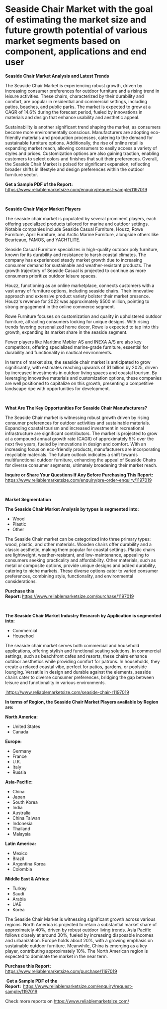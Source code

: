 <p><h1>Seaside Chair Market with the goal of estimating the market size and future growth potential of various market segments based on component, applications and end user</h1></p><p><strong>Seaside Chair Market Analysis and Latest Trends</strong></p>
<p><p>The Seaside Chair Market is experiencing robust growth, driven by increasing consumer preferences for outdoor furniture and a rising trend in leisure activities. These chairs, characterized by their durability and comfort, are popular in residential and commercial settings, including patios, beaches, and public parks. The market is expected to grow at a CAGR of 14.6% during the forecast period, fueled by innovations in materials and design that enhance usability and aesthetic appeal.</p><p>Sustainability is another significant trend shaping the market, as consumers become more environmentally conscious. Manufacturers are adopting eco-friendly materials and production processes, catering to the demand for sustainable furniture options. Additionally, the rise of online retail is expanding market reach, allowing consumers to easily access a variety of styles and prices. Customization options are also gaining traction, enabling customers to select colors and finishes that suit their preferences. Overall, the Seaside Chair Market is poised for significant expansion, reflecting broader shifts in lifestyle and design preferences within the outdoor furniture sector.</p></p>
<p><strong>Get a Sample PDF of the Report:&nbsp;</strong> <a href="https://www.reliablemarketsize.com/enquiry/request-sample/1197019?utm_campaign=3101&utm_medium=2&utm_source=Github&utm_content=ia&utm_term=04042025&utm_id=seaside-chair">https://www.reliablemarketsize.com/enquiry/request-sample/1197019</a></p>
<p>&nbsp;</p>
<p><strong>Seaside Chair Major Market Players</strong></p>
<p><p>The seaside chair market is populated by several prominent players, each offering specialized products tailored for marine and outdoor settings. Notable companies include Seaside Casual Furniture, Houzz, Rowe Furniture, April Furniture, and Arctic Marine Furniture, alongside others like Beurteaux, FAMOS, and YACHTLITE.</p><p>Seaside Casual Furniture specializes in high-quality outdoor poly furniture, known for its durability and resistance to harsh coastal climates. The company has experienced steady market growth due to increasing consumer demand for sustainable and weather-resistant products. The growth trajectory of Seaside Casual is projected to continue as more consumers prioritize outdoor leisure spaces.</p><p>Houzz, functioning as an online marketplace, connects customers with a vast array of furniture options, including seaside chairs. Their innovative approach and extensive product variety bolster their market presence. Houzz's revenue for 2022 was approximately $500 million, pointing to strong engagement in the online commerce segment.</p><p>Rowe Furniture focuses on customization and quality in upholstered outdoor furniture, attracting consumers looking for unique designs. With rising trends favoring personalized home decor, Rowe is expected to tap into this growth, expanding its market share in the seaside segment.</p><p>Fewer players like Maritime Møbler AS and INEXA A/S are also key competitors, offering specialized marine-grade furniture, essential for durability and functionality in nautical environments.</p><p>In terms of market size, the seaside chair market is anticipated to grow significantly, with estimates reaching upwards of $1 billion by 2025, driven by increased investments in outdoor living spaces and coastal tourism. By leveraging innovative materials and customization options, these companies are well positioned to capitalize on this growth, presenting a competitive landscape ripe with opportunities for development.</p></p>
<p>&nbsp;</p>
<p><strong>What Are The Key Opportunities For Seaside Chair Manufacturers?</strong></p>
<p><p>The Seaside Chair market is witnessing robust growth driven by rising consumer preferences for outdoor activities and sustainable materials. Expanding coastal tourism and increased investment in recreational infrastructure are significant contributors. The market is projected to grow at a compound annual growth rate (CAGR) of approximately 5% over the next five years, fueled by innovations in design and comfort. With an increasing focus on eco-friendly products, manufacturers are incorporating recyclable materials. The future outlook indicates a shift towards multifunctional outdoor furniture, enhancing the appeal of Seaside Chairs for diverse consumer segments, ultimately broadening their market reach.</p></p>
<p><strong>Inquire or Share Your Questions If Any Before Purchasing This Report:</strong> <a href="https://www.reliablemarketsize.com/enquiry/pre-order-enquiry/1197019?utm_campaign=3101&utm_medium=2&utm_source=Github&utm_content=ia&utm_term=04042025&utm_id=seaside-chair">https://www.reliablemarketsize.com/enquiry/pre-order-enquiry/1197019</a></p>
<p>&nbsp;</p>
<p><strong>Market Segmentation</strong></p>
<p><strong>The Seaside Chair Market Analysis by types is segmented into:</strong></p>
<p><ul><li>Wood</li><li>Plastic</li><li>Other</li></ul></p>
<p><p>The Seaside Chair market can be categorized into three primary types: wood, plastic, and other materials. Wooden chairs offer durability and a classic aesthetic, making them popular for coastal settings. Plastic chairs are lightweight, weather-resistant, and low-maintenance, appealing to consumers seeking practicality and affordability. Other materials, such as metal or composite options, provide unique designs and added durability, catering to niche markets. These diverse options cater to varied consumer preferences, combining style, functionality, and environmental considerations.</p></p>
<p><strong>Purchase this Report:&nbsp;</strong><a href="https://www.reliablemarketsize.com/purchase/1197019?utm_campaign=3101&utm_medium=2&utm_source=Github&utm_content=ia&utm_term=04042025&utm_id=seaside-chair">https://www.reliablemarketsize.com/purchase/1197019</a></p>
<p>&nbsp;</p>
<p><strong>The Seaside Chair Market Industry Research by Application is segmented into:</strong></p>
<p><ul><li>Commercial</li><li>Househod</li></ul></p>
<p><p>The seaside chair market serves both commercial and household applications, offering stylish and functional seating solutions. In commercial settings, such as beachfront cafes and resorts, these chairs enhance outdoor aesthetics while providing comfort for patrons. In households, they create a relaxed coastal vibe, perfect for patios, gardens, or poolside lounging. Versatile in design and durable against the elements, seaside chairs cater to diverse consumer preferences, bridging the gap between leisure and functionality in various environments.</p></p>
<p><a href="https://www.reliablemarketsize.com/seaside-chair-r1197019?utm_campaign=3101&utm_medium=2&utm_source=Github&utm_content=ia&utm_term=04042025&utm_id=seaside-chair">&nbsp;https://www.reliablemarketsize.com/seaside-chair-r1197019</a></p>
<p><strong>In terms of Region, the Seaside Chair Market Players available by Region are:</strong></p>
<p>
    <p> <strong> North America: </strong>
        <ul>
            <li>United States</li>
            <li>Canada</li>
        </ul>
        </p> 
    <p> <strong> Europe: </strong>
        <ul>
            <li>Germany</li>
            <li>France</li>
            <li>U.K.</li>
            <li>Italy</li>
            <li>Russia</li>
        </ul>
        </p> 
    <p> <strong> Asia-Pacific: </strong>
        <ul>
            <li>China</li>
            <li>Japan</li>
            <li>South Korea</li>
            <li>India</li>
            <li>Australia</li>
            <li>China Taiwan</li>
            <li>Indonesia</li>
            <li>Thailand</li>
            <li>Malaysia</li>
        </ul>
        </p> 
    <p> <strong> Latin America: </strong>
        <ul>
            <li>Mexico</li>
            <li>Brazil</li>
            <li>Argentina Korea</li>
            <li>Colombia</li>
        </ul>
        </p> 
    <p> <strong> Middle East & Africa: </strong>
        <ul>
            <li>Turkey</li>
            <li>Saudi</li>
            <li>Arabia</li>
            <li>UAE</li>
            <li>Korea</li>
        </ul>
    </p>
    </p>
<p><p>The Seaside Chair Market is witnessing significant growth across various regions. North America is projected to retain a substantial market share of approximately 40%, driven by robust outdoor living trends. Asia Pacific follows closely at around 30%, fueled by increasing disposable incomes and urbanization. Europe holds about 20%, with a growing emphasis on sustainable outdoor furniture. Meanwhile, China is emerging as a key player, contributing approximately 10%. The North American region is expected to dominate the market in the near term. </p></p>
<p><strong>Purchase this Report: </strong><a href="https://www.reliablemarketsize.com/purchase/1197019?utm_campaign=3101&utm_medium=2&utm_source=Github&utm_content=ia&utm_term=04042025&utm_id=seaside-chair">https://www.reliablemarketsize.com/purchase/1197019</a></p>
<p>&nbsp;<strong>Get a Sample PDF of the Report:&nbsp;&nbsp;</strong><a href="https://www.reliablemarketsize.com/enquiry/request-sample/1197019?utm_campaign=3101&utm_medium=2&utm_source=Github&utm_content=ia&utm_term=04042025&utm_id=seaside-chair">https://www.reliablemarketsize.com/enquiry/request-sample/1197019</a></p>
<p><strong></strong></p>
<p>Check more reports on <a href="https://www.reliablemarketsize.com/?utm_campaign=3101&utm_medium=2&utm_source=Github&utm_content=ia&utm_term=04042025&utm_id=seaside-chair">https://www.reliablemarketsize.com/</a></p>